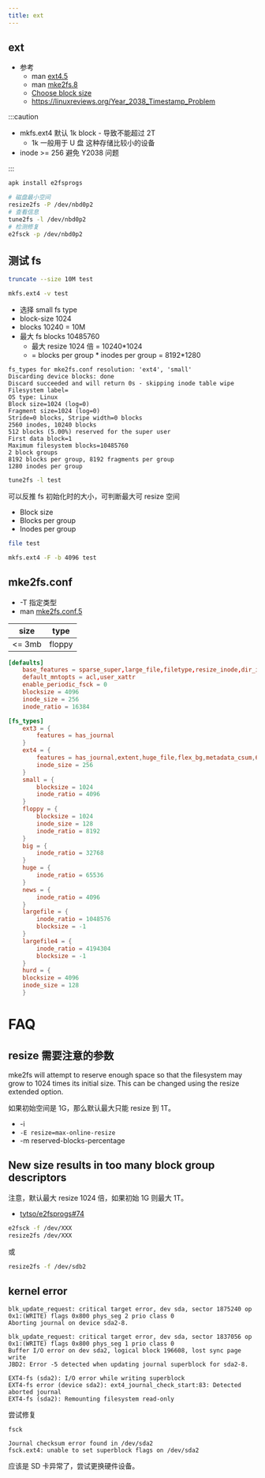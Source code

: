 ```yaml
---
title: ext
---
```


## ext

- 参考
  - man [ext4.5](https://man7.org/linux/man-pages/man5/ext4.5.html)
  - man [mke2fs.8](https://man7.org/linux/man-pages/man8/mke2fs.8.html)
  - [Choose block size](https://serverfault.com/a/496099/190601)
  - https://linuxreviews.org/Year_2038_Timestamp_Problem

:::caution

- mkfs.ext4 默认 1k block - 导致不能超过 2T
  - 1k 一般用于 U 盘 这种存储比较小的设备
- inode >= 256 避免 Y2038 问题

:::

```bash
apk install e2fsprogs

# 磁盘最小空间
resize2fs -P /dev/nbd0p2
# 查看信息
tune2fs -l /dev/nbd0p2
# 检测修复
e2fsck -p /dev/nbd0p2
```

## 测试 fs

```bash
truncate --size 10M test

mkfs.ext4 -v test
```

- 选择 small fs type
- block-size 1024
- blocks 10240 = 10M
- 最大 fs blocks 10485760
  - 最大 resize 1024 倍 = 10240\*1024
  - = blocks per group * inodes per group = 8192*1280

```
fs_types for mke2fs.conf resolution: 'ext4', 'small'
Discarding device blocks: done
Discard succeeded and will return 0s - skipping inode table wipe
Filesystem label=
OS type: Linux
Block size=1024 (log=0)
Fragment size=1024 (log=0)
Stride=0 blocks, Stripe width=0 blocks
2560 inodes, 10240 blocks
512 blocks (5.00%) reserved for the super user
First data block=1
Maximum filesystem blocks=10485760
2 block groups
8192 blocks per group, 8192 fragments per group
1280 inodes per group
```

```bash
tune2fs -l test
```

可以反推 fs 初始化时的大小，可判断最大可 resize 空间

- Block size
- Blocks per group
- Inodes per group

```bash
file test

mkfs.ext4 -F -b 4096 test
```

## mke2fs.conf

- -T 指定类型
- man [mke2fs.conf.5](https://man7.org/linux/man-pages/man5/mke2fs.conf.5.html)

| size   | type   |
| ------ | ------ |
| <= 3mb | floppy |

```conf title="/etc/mke2fs.conf"
[defaults]
	base_features = sparse_super,large_file,filetype,resize_inode,dir_index,ext_attr
	default_mntopts = acl,user_xattr
	enable_periodic_fsck = 0
	blocksize = 4096
	inode_size = 256
	inode_ratio = 16384

[fs_types]
	ext3 = {
		features = has_journal
	}
	ext4 = {
		features = has_journal,extent,huge_file,flex_bg,metadata_csum,64bit,dir_nlink,extra_isize
		inode_size = 256
	}
	small = {
		blocksize = 1024
		inode_ratio = 4096
	}
	floppy = {
		blocksize = 1024
		inode_size = 128
		inode_ratio = 8192
	}
	big = {
		inode_ratio = 32768
	}
	huge = {
		inode_ratio = 65536
	}
	news = {
		inode_ratio = 4096
	}
	largefile = {
		inode_ratio = 1048576
		blocksize = -1
	}
	largefile4 = {
		inode_ratio = 4194304
		blocksize = -1
	}
	hurd = {
    blocksize = 4096
    inode_size = 128
	}
```

# FAQ

## resize 需要注意的参数

mke2fs will attempt to reserve enough space so that the filesystem may grow to 1024 times its initial size. This can be changed using the resize extended option.

如果初始空间是 1G，那么默认最大只能 resize 到 1T。

- -i
- `-E resize=max-online-resize`
- -m reserved-blocks-percentage

## New size results in too many block group descriptors

注意，默认最大 resize 1024 倍，如果初始 1G 则最大 1T。

- [tytso/e2fsprogs#74](https://github.com/tytso/e2fsprogs/issues/74#issuecomment-889894735)

```bash
e2fsck -f /dev/XXX
resize2fs /dev/XXX
```

或

```bash
resize2fs -f /dev/sdb2
```

## kernel error

```
blk_update_request: critical target error, dev sda, sector 1875240 op 0x1:(WRITE) flags 0x800 phys_seg 2 prio class 0
Aborting journal on device sda2-8.

blk_update_request: critical target error, dev sda, sector 1837056 op 0x1:(WRITE) flags 0x800 phys_seg 1 prio class 0
Buffer I/O error on dev sda2, logical block 196608, lost sync page write
JBD2: Error -5 detected when updating journal superblock for sda2-8.

EXT4-fs (sda2): I/O error while writing superblock
EXT4-fs error (device sda2): ext4_journal_check_start:83: Detected aborted journal
EXT4-fs (sda2): Remounting filesystem read-only
```

尝试修复

```
fsck
```

```
Journal checksum error found in /dev/sda2
fsck.ext4: unable to set superblock flags on /dev/sda2
```

应该是 SD 卡异常了，尝试更换硬件设备。

